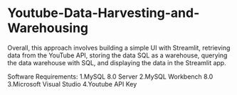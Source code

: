 # Youtube-Data-Harvesting-and-Warehousing
Overall, this approach involves building a simple UI with Streamlit, retrieving data from the YouTube API, storing the data SQL as a warehouse, querying the data warehouse with SQL, and displaying the data in the Streamlit app.


Software Requirements:
1.MySQL 8.0 Server
2.MySQL Workbench 8.0
3.Microsoft Visual Studio
4.Youtube API Key
